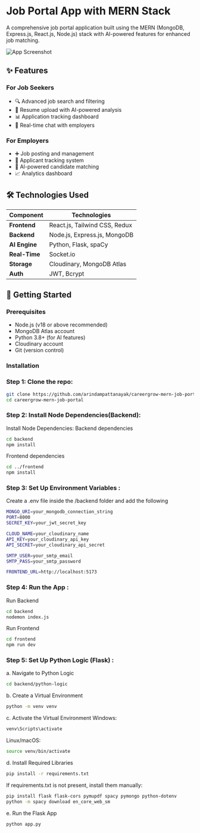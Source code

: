 # Job Portal App with MERN Stack

A comprehensive job portal application built using the MERN (MongoDB, Express.js, React.js, Node.js) stack with AI-powered features for enhanced job matching.

![App Screenshot](https://via.placeholder.com/1200x600?text=Job+Portal+Dashboard)

## ✨ Features

### For Job Seekers
- 🔍 Advanced job search and filtering
- 📄 Resume upload with AI-powered analysis
- 📊 Application tracking dashboard
- 💬 Real-time chat with employers

### For Employers
- ➕ Job posting and management
- 👥 Applicant tracking system
- 🧠 AI-powered candidate matching
- 📈 Analytics dashboard

## 🛠️ Technologies Used

| Component       | Technologies                  |
|----------------|-------------------------------|
| **Frontend**   | React.js, Tailwind CSS, Redux |
| **Backend**    | Node.js, Express.js, MongoDB  |
| **AI Engine**  | Python, Flask, spaCy          |
| **Real-Time**  | Socket.io                     |
| **Storage**    | Cloudinary, MongoDB Atlas     |
| **Auth**       | JWT, Bcrypt                   |

## 🚀 Getting Started

### Prerequisites

- Node.js (v18 or above recommended)
- MongoDB Atlas account
- Python 3.8+ (for AI features)
- Cloudinary account
- Git (version control)

### Installation

### Step 1: Clone the repo:
   ```sh
   git clone https://github.com/arindampattanayak/careergrow-mern-job-portal.git
   cd careergrow-mern-job-portal
```
### Step 2: Install Node Dependencies(Backend):
Install Node Dependencies:
 Backend dependencies
```sh
cd backend
npm install
```
Frontend dependencies
```sh
cd ../frontend
npm install
```
### Step 3: Set Up Environment Variables :
Create a .env file inside the /backend folder and add the following
```sh
MONGO_URI=your_mongodb_connection_string
PORT=8000
SECRET_KEY=your_jwt_secret_key

CLOUD_NAME=your_cloudinary_name
API_KEY=your_cloudinary_api_key
API_SECRET=your_cloudinary_api_secret

SMTP_USER=your_smtp_email
SMTP_PASS=your_smtp_password

FRONTEND_URL=http://localhost:5173
```
### Step 4: Run the App :
Run Backend
```sh
cd backend
nodemon index.js
```
Run Frontend
```sh
cd frontend
npm run dev
```
### Step 5: Set Up Python Logic (Flask) :
a. Navigate to Python Logic
```sh
cd backend/python-logic
```
b. Create a Virtual Environment
```sh
python -m venv venv
```
c. Activate the Virtual Environment
Windows:
```sh
venv\Scripts\activate
```
Linux/macOS:
```sh
source venv/bin/activate
```
d. Install Required Libraries
```sh
pip install -r requirements.txt
```
If requirements.txt is not present, install them manually:
```sh
pip install flask flask-cors pymupdf spacy pymongo python-dotenv
python -m spacy download en_core_web_sm
```
e. Run the Flask App
```sh
python app.py
```











